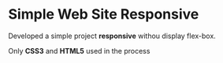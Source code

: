 # Simple Web Site Responsive


Developed a simple project **responsive** withou display flex-box.

Only **CSS3** and **HTML5** used in the process
